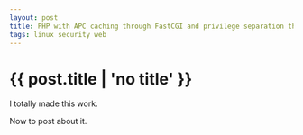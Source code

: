 ```yaml
---
layout: post
title: PHP with APC caching through FastCGI and privilege separation through SuExec running under SELinux on RHEL 5
tags: linux security web
---
```


# {{ post.title | 'no title' }}

I totally made this work.

Now to post about it.

